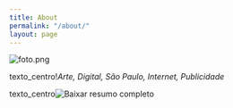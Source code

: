 ```yaml
---
title: About
permalink: "/about/"
layout: page
---
```


![foto.png](/uploads/foto.png)

texto_centro!*Arte, Digital, São Paulo, Internet, Publicidade*

texto_centro![*Baixar resumo completo*](http://bit.ly/2vuv1jl)